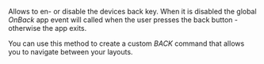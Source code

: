 Allows to en- or disable the devices back key. When it is disabled the global _OnBack_ app event will called when the user presses the back button - otherwise the app exits.

You can use this method to create a custom _BACK_ command that allows you to navigate between your layouts.
